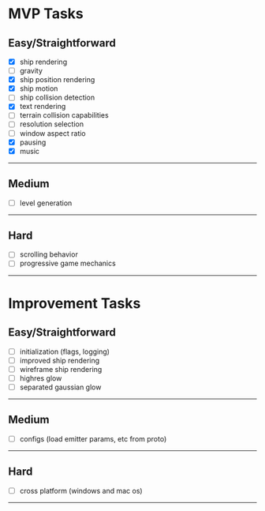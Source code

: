 # MVP Tasks
## Easy/Straightforward
- [x] ship rendering
- [ ] gravity
- [x] ship position rendering 
- [x] ship motion
- [ ] ship collision detection 
- [x] text rendering
- [ ] terrain collision capabilities
- [ ] resolution selection
- [ ] window aspect ratio
- [x] pausing 
- [x] music
---
## Medium
- [ ] level generation
---
## Hard
- [ ] scrolling behavior
- [ ] progressive game mechanics
---

# Improvement Tasks
## Easy/Straightforward
- [ ] initialization (flags, logging)
- [ ] improved ship rendering
- [ ] wireframe ship rendering
- [ ] highres glow
- [ ] separated gaussian glow
---
## Medium
- [ ] configs (load emitter params, etc from proto)
---
## Hard
- [ ] cross platform (windows and mac os)
---